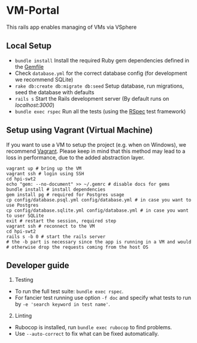 # VM-Portal

This rails app enables managing of VMs via VSphere

## Local Setup

* `bundle install` Install the required Ruby gem dependencies defined in the [Gemfile](https://github.com/hpi-swt2/workshop-portal/blob/production/Gemfile)
* Check `database.yml` for the correct database config (for development we recommend SQLite) 
* `rake db:create db:migrate db:seed` Setup database, run migrations, seed the database with defaults
* `rails s` Start the Rails development server (By default runs on _localhost:3000_)
* `bundle exec rspec` Run all the tests (using the [RSpec](http://rspec.info/) test framework)

## Setup using Vagrant (Virtual Machine)

If you want to use a VM to setup the project (e.g. when on Windows), we recommend [Vagrant](https://www.vagrantup.com/).
Please keep in mind that this method may lead to a loss in performance, due to the added abstraction layer.

```
vagrant up # bring up the VM
vagrant ssh # login using SSH
cd hpi-swt2
echo "gem: --no-document" >> ~/.gemrc # disable docs for gems
bundle install # install dependencies
gem install pg # required for Postgres usage
cp config/database.psql.yml config/database.yml # in case you want to use Postgres
cp config/database.sqlite.yml config/database.yml # in case you want to user SQLite
exit # restart the session, required step
vagrant ssh # reconnect to the VM
cd hpi-swt2
rails s -b 0 # start the rails server
# the -b part is necessary since the app is running in a VM and would
# otherwise drop the requests coming from the host OS
```

## Developer guide
1. Testing  
* To run the full test suite: `bundle exec rspec`.
* For fancier test running use option `-f doc` and specify
 what tests to run by `-e 'search keyword in test name'`.
2. Linting  
* Rubocop is installed, run `bundle exec rubocop` to find problems.
* Use `--auto-correct` to fix what can be fixed automatically.
